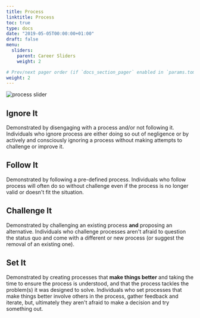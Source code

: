 ```yaml
---
title: Process
linktitle: Process
toc: true
type: docs
date: "2019-05-05T00:00:00+01:00"
draft: false
menu:
  sliders:
    parent: Career Sliders
    weight: 2

# Prev/next pager order (if `docs_section_pager` enabled in `params.toml`)
weight: 2
---
```


![process slider](../process-slider.svg)

## Ignore It

Demonstrated by disengaging with a process and/or not following it. Individuals who ignore process are either doing so out of negligence or by actively and consciously ignoring a process without making attempts to challenge or improve it.

## Follow It

Demonstrated by following a pre-defined process. Individuals who follow process will often do so without challenge even if the process is no longer valid or doesn't fit the situation.

## Challenge It

Demonstrated by challenging an existing process **and** proposing an alternative. Individuals who challenge processes aren't afraid to question the status quo and come with a different or new process (or suggest the removal of an existing one).

## Set It

Demonstrated by creating processes that **make things better** and taking the time to ensure the process is understood, and that the process tackles the problem(s) it was designed to solve. Individuals who set processes that make things better involve others in the process, gather feedback and iterate, but, ultimately they aren't afraid to make a decision and try something out.
